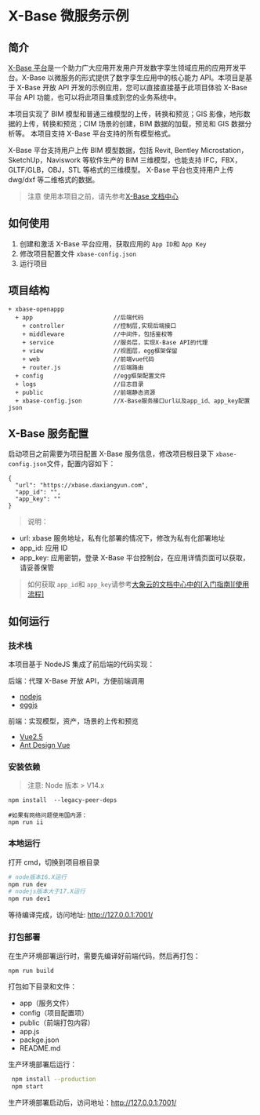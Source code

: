 # X-Base 微服务示例

## 简介

[X-Base 平台](https://xbase.daxiangyun.com)是一个助力广大应用开发用户开发数字孪生领域应用的应用开发平台。X-Base 以微服务的形式提供了数字孪生应用中的核心能力 API。本项目是基于 X-Base 开放 API 开发的示例应用，您可以直接直接基于此项目体验 X-Base 平台 API 功能，也可以将此项目集成到您的业务系统中。

本项目实现了 BIM 模型和普通三维模型的上传，转换和预览；GIS 影像，地形数据的上传，转换和预览；CIM 场景的创建，BIM 数据的加载，预览和 GIS 数据分析等。 本项目支持 X-Base 平台支持的所有模型格式。

X-Base 平台支持用户上传 BIM 模型数据，包括 Revit, Bentley Microstation，SketchUp，Naviswork 等软件生产的 BIM 三维模型，也能支持 IFC，FBX，GLTF/GLB，OBJ，STL 等格式的三维模型。 X-Base 平台也支持用户上传 dwg/dxf 等二维格式的数据。

> 注意
> 使用本项目之前，请先参考[X-Base 文档中心](https://xbase.daxiangyun.com/doc/api)

## 如何使用

1. 创建和激活 X-Base 平台应用，获取应用的 `App ID`和 `App Key`
2. 修改项目配置文件 `xbase-config.json`
3. 运行项目

## 项目结构

```
+ xbase-openappp
  + app                       //后端代码
    + controller              //控制层,实现后端接口
    + middleware              //中间件，包括鉴权等
    + service                 //服务层，实现X-Base API的代理
    + view                    //视图层，egg框架保留
    + web                     //前端vue代码
    + router.js               //后端路由
  + config                    //egg框架配置文件
  + logs                      //日志目录
  + public                    //前端静态资源
  + xbase-config.json         //X-Base服务接口url以及app_id、app_key配置json
```

## X-Base 服务配置

启动项目之前需要为项目配置 X-Base 服务信息，修改项目根目录下 `xbase-config.json`文件，配置内容如下：

```
{
  "url": "https://xbase.daxiangyun.com",
  "app_id": "",
  "app_key": ""
}
```

> 说明：

- url: xbase 服务地址，私有化部署的情况下，修改为私有化部署地址
- app_id: 应用 ID
- app_key: 应用密钥，登录 X-Base 平台控制台，在应用详情页面可以获取，请妥善保管

> 如何获取 `app_id`和 `app_key`请参考[大象云的文档中心中的[入门指南][使用流程]](https://xbase.daxiangyun.com/doc/api#/guide/work-flow)

## 如何运行

### 技术栈

本项目基于 NodeJS 集成了前后端的代码实现：

后端：代理 X-Base 开放 API，方便前端调用

- [nodejs](https://nodejs.org/)
- [eggjs](https://www.eggjs.org/zh-CN)

前端：实现模型，资产，场景的上传和预览

- [Vue2.5](https://v2.cn.vuejs.org/v2/guide/)
- [Ant Design Vue](https://www.antdv.com/components/overview)

### 安装依赖

> 注意: Node 版本 > V14.x

```
npm install  --legacy-peer-deps

#如果有网络问题使用国内源：
npm run ii
```

### 本地运行

打开 cmd，切换到项目根目录

```bash
# node版本16.X运行
npm run dev
# nodejs版本大于17.X运行
npm run dev1
```

等待编译完成，访问地址: http://127.0.0.1:7001/

### 打包部署

在生产环境部署运行时，需要先编译好前端代码，然后再打包：

```bash
npm run build
```

打包如下目录和文件：

- app（服务文件）
- config（项目配置项）
- public（前端打包内容）
- app.js
- packge.json
- README.md

生产环境部署后运行：

```bash
 npm install --production
 npm start
```

生产环境部署启动后，访问地址：http://127.0.0.1:7001/
